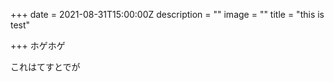 +++
date = 2021-08-31T15:00:00Z
description = ""
image = ""
title = "this is test"

+++
ホゲホゲ

これはてすとでが
